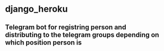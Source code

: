# django_heroku
## Telegram bot for registring person and distributing to the telegram groups depending on which position person is
